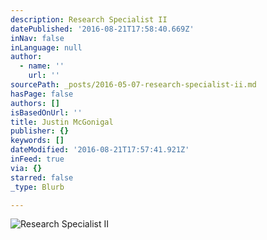 ```yaml
---
description: Research Specialist II
datePublished: '2016-08-21T17:58:40.669Z'
inNav: false
inLanguage: null
author:
  - name: ''
    url: ''
sourcePath: _posts/2016-05-07-research-specialist-ii.md
hasPage: false
authors: []
isBasedOnUrl: ''
title: Justin McGonigal
publisher: {}
keywords: []
dateModified: '2016-08-21T17:57:41.921Z'
inFeed: true
via: {}
starred: false
_type: Blurb

---
```

![Research Specialist II](https://s3-us-west-2.amazonaws.com/the-grid-img/p/44fe0fc4c2f24e15b08fbdfc852bb27011a64fc2.jpg)